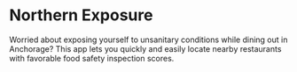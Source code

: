 # Northern Exposure

Worried about exposing yourself to unsanitary conditions while dining out in Anchorage? This app lets you quickly and easily locate nearby restaurants with favorable food safety inspection scores.
